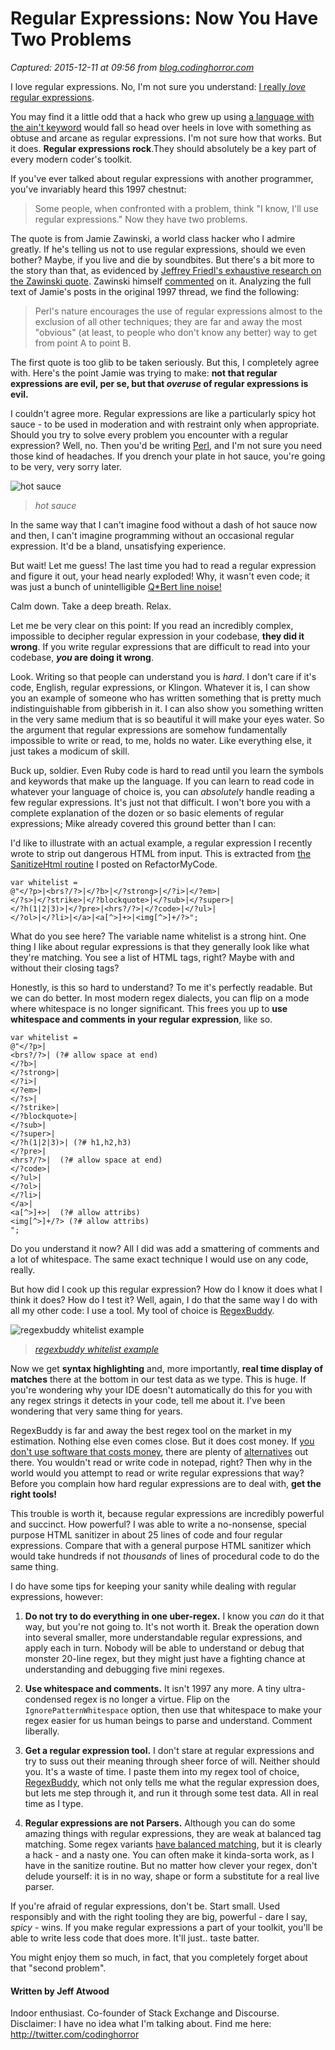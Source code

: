 # Regular Expressions: Now You Have Two Problems

_Captured: 2015-12-11 at 09:56 from [blog.codinghorror.com](http://blog.codinghorror.com/regular-expressions-now-you-have-two-problems/)_

I love regular expressions. No, I'm not sure you understand: [I really _love_ regular expressions](http://www.codinghorror.com/blog/archives/000245.html).

You may find it a little odd that a hack who grew up using [a language with the ain't keyword](http://blogs.vertigosoftware.com/jatwood/archive/2005/10/05/1514.aspx) would fall so head over heels in love with something as obtuse and arcane as regular expressions. I'm not sure how that works. But it does. **Regular expressions rock**.They should absolutely be a key part of every modern coder's toolkit.

If you've ever talked about regular expressions with another programmer, you've invariably heard this 1997 chestnut:

> Some people, when confronted with a problem, think "I know, I'll use regular expressions." Now they have two problems.

The quote is from Jamie Zawinski, a world class hacker who I admire greatly. If he's telling us not to use regular expressions, should we even bother? Maybe, if you live and die by soundbites. But there's a bit more to the story than that, as evidenced by [Jeffrey Friedl's exhaustive research on the Zawinski quote](http://regex.info/blog/2006-09-15/247). Zawinski himself [commented](http://regex.info/blog/2006-09-15/247#comment-3085) on it. Analyzing the full text of Jamie's posts in the original 1997 thread, we find the following:

> Perl's nature encourages the use of regular expressions almost to the exclusion of all other techniques; they are far and away the most "obvious" (at least, to people who don't know any better) way to get from point A to point B.

The first quote is too glib to be taken seriously. But this, I completely agree with. Here's the point Jamie was trying to make: **not that regular expressions are evil, per se, but that _overuse_ of regular expressions is evil.**

I couldn't agree more. Regular expressions are like a particularly spicy hot sauce - to be used in moderation and with restraint only when appropriate. Should you try to solve every problem you encounter with a regular expression? Well, no. Then you'd be writing [Perl](http://en.wikipedia.org/wiki/Perl), and I'm not sure you need those kind of headaches. If you drench your plate in hot sauce, you're going to be very, very sorry later.

![hot sauce](http://blog.codinghorror.com/content/images/uploads/2008/06/6a0120a85dcdae970b0120a86daa26970b-pi.jpg)

> _hot sauce_

In the same way that I can't imagine food without a dash of hot sauce now and then, I can't imagine programming without an occasional regular expression. It'd be a bland, unsatisfying experience.

But wait! Let me guess! The last time you had to read a regular expression and figure it out, your head nearly exploded! Why, it wasn't even code; it was just a bunch of unintelligible [Q*Bert line noise!](http://www.codinghorror.com/blog/archives/000214.html)

Calm down. Take a deep breath. Relax.

Let me be very clear on this point: If you read an incredibly complex, impossible to decipher regular expression in your codebase, **they did it wrong**. If you write regular expressions that are difficult to read into your codebase, **_you_ are doing it wrong**.

Look. Writing so that people can understand you is _hard_. I don't care if it's code, English, regular expressions, or Klingon. Whatever it is, I can show you an example of someone who has written something that is pretty much indistinguishable from gibberish in it. I can also show you something written in the very same medium that is so beautiful it will make your eyes water. So the argument that regular expressions are somehow fundamentally impossible to write or read, to me, holds no water. Like everything else, it just takes a modicum of skill.

Buck up, soldier. Even Ruby code is hard to read until you learn the symbols and keywords that make up the language. If you can learn to read code in whatever your language of choice is, you can _absolutely_ handle reading a few regular expressions. It's just not that difficult. I won't bore you with a complete explanation of the dozen or so basic elements of regular expressions; Mike already covered this ground better than I can:

I'd like to illustrate with an actual example, a regular expression I recently wrote to strip out dangerous HTML from input. This is extracted from [the SanitizeHtml routine](http://refactormycode.com/codes/333-sanitize-html) I posted on RefactorMyCode.
    
    
    var whitelist =
    @"</?p>|<brs?/?>|</?b>|</?strong>|</?i>|</?em>|
    </?s>|</?strike>|</?blockquote>|</?sub>|</?super>|
    </?h(1|2|3)>|</?pre>|<hrs?/?>|</?code>|</?ul>|
    </?ol>|</?li>|</a>|<a[^>]+>|<img[^>]+/?>";
    

What do you see here? The variable name whitelist is a strong hint. One thing I like about regular expressions is that they generally look like what they're matching. You see a list of HTML tags, right? Maybe with and without their closing tags?

Honestly, is this so hard to understand? To me it's perfectly readable. But we can do better. In most modern regex dialects, you can flip on a mode where whitespace is no longer significant. This frees you up to **use whitespace and comments in your regular expression**, like so.
    
    
    var whitelist =
    @"</?p>|
    <brs?/?>| (?# allow space at end)
    </?b>|
    </?strong>|
    </?i>|
    </?em>|
    </?s>|
    </?strike>|
    </?blockquote>|
    </?sub>|
    </?super>|
    </?h(1|2|3)>| (?# h1,h2,h3)
    </?pre>|
    <hrs?/?>|  (?# allow space at end)
    </?code>|
    </?ul>|
    </?ol>|
    </?li>|
    </a>|
    <a[^>]+>|  (?# allow attribs)
    <img[^>]+/?> (?# allow attribs)
    ";
    

Do you understand it now? All I did was add a smattering of comments and a lot of whitespace. The same exact technique I would use on any code, really.

But how did I cook up this regular expression? How do I know it does what I think it does? How do I test it? Well, again, I do that the same way I do with all my other code: I use a tool. My tool of choice is [RegexBuddy](http://www.regexbuddy.com/cgi-bin/affref.pl?aff=jatwood).

![regexbuddy whitelist example](http://blog.codinghorror.com/content/images/uploads/2008/06/6a0120a85dcdae970b0120a86daa51970b-pi.png)

> _[regexbuddy whitelist example](http://www.regexbuddy.com/cgi-bin/affref.pl?aff=jatwood)_

Now we get **syntax highlighting** and, more importantly, **real time display of matches** there at the bottom in our test data as we type. This is huge. If you're wondering why your IDE doesn't automatically do this for you with any regex strings it detects in your code, tell me about it. I've been wondering that very same thing for years.

RegexBuddy is far and away the best regex tool on the market in my estimation. Nothing else even comes close. But it does cost money. If [you don't use software that costs money](http://www.codinghorror.com/blog/archives/001097.html), there are plenty of [alternatives](http://regexpal.com/) out there. You wouldn't read or write code in notepad, right? Then why in the world would you attempt to read or write regular expressions that way? Before you complain how hard regular expressions are to deal with, **get the right tools!**

This trouble is worth it, because regular expressions are incredibly powerful and succinct. How powerful? I was able to write a no-nonsense, special purpose HTML sanitizer in about 25 lines of code and four regular expressions. Compare that with a general purpose HTML sanitizer which would take hundreds if not _thousands_ of lines of procedural code to do the same thing.

I do have some tips for keeping your sanity while dealing with regular expressions, however:

  1. **Do not try to do everything in one uber-regex.** I know you _can_ do it that way, but you're not going to. It's not worth it. Break the operation down into several smaller, more understandable regular expressions, and apply each in turn. Nobody will be able to understand or debug that monster 20-line regex, but they might just have a fighting chance at understanding and debugging five mini regexes.  
  

  2. **Use whitespace and comments.** It isn't 1997 any more. A tiny ultra-condensed regex is no longer a virtue. Flip on the `IgnorePatternWhitespace` option, then use that whitespace to make your regex easier for us human beings to parse and understand. Comment liberally.  
  

  3. **Get a regular expression tool.** I don't stare at regular expressions and try to suss out their meaning through sheer force of will. Neither should you. It's a waste of time. I paste them into my regex tool of choice, [RegexBuddy](http://www.regexbuddy.com/cgi-bin/affref.pl?aff=jatwood), which not only tells me what the regular expression does, but lets me step through it, and run it through some test data. All in real time as I type.  
  

  4. **Regular expressions are not Parsers.** Although you can do some amazing things with regular expressions, they are weak at balanced tag matching. Some regex variants [have balanced matching](http://blogs.msdn.com/bclteam/archive/2005/03/15/396452.aspx), but it is clearly a hack - and a nasty one. You can often make it kinda-sorta work, as I have in the sanitize routine. But no matter how clever your regex, don't delude yourself: it is in no way, shape or form a substitute for a real live parser. 

If you're afraid of regular expressions, don't be. Start small. Used responsibly and with the right tooling they are big, powerful - dare I say, _spicy_ - wins. If you make regular expressions a part of your toolkit, you'll be able to write less code that does more. It'll just.. taste batter.

You might enjoy them so much, in fact, that you completely forget about that "second problem".

#### Written by Jeff Atwood

Indoor enthusiast. Co-founder of Stack Exchange and Discourse. Disclaimer: I have no idea what I'm talking about. Find me here: <http://twitter.com/codinghorror>
